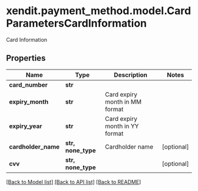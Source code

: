# xendit.payment_method.model.CardParametersCardInformation

Card Information

## Properties
Name | Type | Description | Notes
------------ | ------------- | ------------- | -------------
**card_number** | **str** |  | 
**expiry_month** | **str** | Card expiry month in MM format | 
**expiry_year** | **str** | Card expiry month in YY format | 
**cardholder_name** | **str, none_type** | Cardholder name | [optional] 
**cvv** | **str, none_type** |  | [optional] 

[[Back to Model list]](../README.md#documentation-for-models) [[Back to API list]](../README.md#documentation-for-api-endpoints) [[Back to README]](../README.md)


